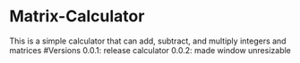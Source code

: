 # Matrix-Calculator
This is a simple calculator that can add, subtract, and multiply integers and matrices
#Versions
0.0.1:
  release calculator
0.0.2:
  made window unresizable
